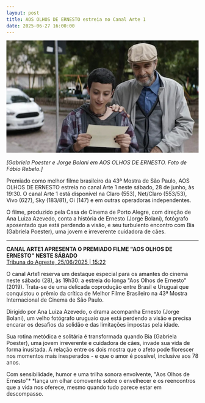 ```yaml
---
layout: post
title: AOS OLHOS DE ERNESTO estreia no Canal Arte 1
date: 2025-06-27 16:00:00
---
```

![](/uploads/aode-passeio.jpg)

*\[Gabriela Poester e Jorge Bolani em AOS OLHOS DE ERNESTO. Foto de Fábio Rebelo.]*

Premiado como melhor filme brasileiro da 43ª Mostra de São Paulo, AOS OLHOS DE ERNESTO estreia no canal Arte 1 neste sábado, 28 de junho, às 19:30. O canal Arte 1 está disponível na Claro (553), Net/Claro (553/53), Vivo (627), Sky (183/81), Oi (147) e em outras operadoras independentes.

O filme, produzido pela Casa de Cinema de Porto Alegre, com direção de Ana Luiza Azevedo, conta a história de Ernesto (Jorge Bolani), fotógrafo aposentado que está perdendo a visão, e seu turbulento encontro com Bia (Gabriela Poester), uma jovem e irreverente cuidadora de cães.

- - -

**CANAL ARTE1 APRESENTA O PREMIADO FILME "AOS OLHOS DE ERNESTO" NESTE SÁBADO**\
[Tribuna do Agreste, 25/06/2025 | 15:22](https://www.tribunadoagreste.com.br/variedades/2025/06/25/112024-canal-arte1-apresenta-o-premiado-filme-aos-olhos-de-ernesto-neste-sabado)

[](https://www.tribunadoagreste.com.br/variedades/2025/06/25/112024-canal-arte1-apresenta-o-premiado-filme-aos-olhos-de-ernesto-neste-sabado)O canal Arte1 reserva um destaque especial para os amantes do cinema neste sábado (28), às 19h30: a estreia do longa "Aos Olhos de Ernesto" (2019). Trata-se de uma delicada coprodução entre Brasil e Uruguai que conquistou o prêmio da crítica de Melhor Filme Brasileiro na 43ª Mostra Internacional de Cinema de São Paulo.

Dirigido por Ana Luiza Azevedo, o drama acompanha Ernesto (Jorge Bolani), um velho fotógrafo uruguaio que está perdendo a visão e precisa encarar os desafios da solidão e das limitações impostas pela idade.

Sua rotina metódica e solitária é transformada quando Bia (Gabriela Poester), uma jovem irreverente e cuidadora de cães, invade sua vida de forma inusitada. A relação entre os dois mostra que o afeto pode florescer nos momentos mais inesperados - e que o amor é possível, inclusive aos 78 anos.

Com sensibilidade, humor e uma trilha sonora envolvente, "Aos Olhos de Ernesto"\* \*lança um olhar comovente sobre o envelhecer e os reencontros que a vida nos oferece, mesmo quando tudo parece estar em descompasso.
